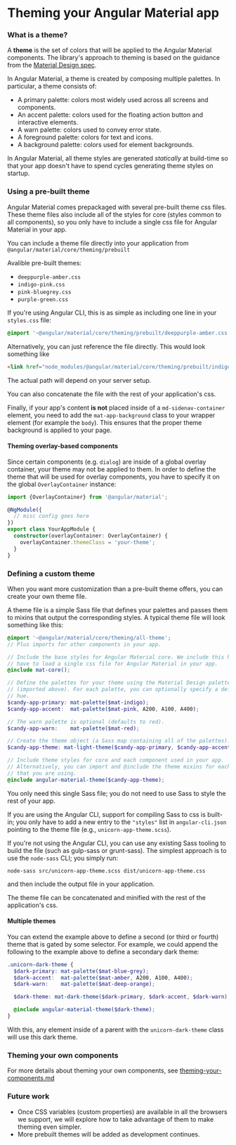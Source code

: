 # Theming your Angular Material app


### What is a theme?
A **theme** is the set of colors that will be applied to the Angular Material components. The
library's approach to theming is based on the guidance from the [Material Design spec][1].

In Angular Material, a theme is created by composing multiple palettes. In particular,
a theme consists of:
* A primary palette: colors most widely used across all screens and components.
* An accent palette: colors used for the floating action button and interactive elements.
* A warn palette: colors used to convey error state.
* A foreground palette: colors for text and icons.
* A background palette: colors used for element backgrounds.

In Angular Material, all theme styles are generated _statically_ at build-time so that your
app doesn't have to spend cycles generating theme styles on startup.

[1]: https://material.google.com/style/color.html#color-color-palette

### Using a pre-built theme
Angular Material comes prepackaged with several pre-built theme css files. These theme files also
include all of the styles for core (styles common to all components), so you only have to include a
single css file for Angular Material in your app.

You can include a theme file directly into your application from
`@angular/material/core/theming/prebuilt`

Avalible pre-built themes:
* `deeppurple-amber.css`
* `indigo-pink.css`
* `pink-bluegrey.css`
* `purple-green.css`

If you're using Angular CLI, this is as simple as including one line
in your `styles.css`  file:
```css
@import '~@angular/material/core/theming/prebuilt/deeppurple-amber.css';
```

Alternatively, you can just reference the file directly. This would look something like
```html
<link href="node_modules/@angular/material/core/theming/prebuilt/indigo-pink.css" rel="stylesheet">
```
The actual path will depend on your server setup.

You can also concatenate the file with the rest of your application's css.

Finally, if your app's content **is not** placed inside of a `md-sidenav-container` element, you
need to add the `mat-app-background` class to your wrapper element (for example the `body`). This
ensures that the proper theme background is applied to your page.

#### Theming overlay-based components
Since certain components (e.g. `dialog`) are inside of a global overlay container, your theme may
not be applied to them. In order to define the theme that will be used for overlay components, you
have to specify it on the global `OverlayContainer` instance:

```ts
import {OverlayContainer} from '@angular/material';

@NgModule({
  // misc config goes here
})
export class YourAppModule {
  constructor(overlayContainer: OverlayContainer) {
    overlayContainer.themeClass = 'your-theme';
  }
}
```

### Defining a custom theme
When you want more customization than a pre-built theme offers, you can create your own theme file.

A theme file is a simple Sass file that defines your palettes and passes them to mixins that output
the corresponding styles. A typical theme file will look something like this:
```scss
@import '~@angular/material/core/theming/all-theme';
// Plus imports for other components in your app.

// Include the base styles for Angular Material core. We include this here so that you only
// have to load a single css file for Angular Material in your app.
@include mat-core();

// Define the palettes for your theme using the Material Design palettes available in palette.scss
// (imported above). For each palette, you can optionally specify a default, lighter, and darker
// hue.
$candy-app-primary: mat-palette($mat-indigo);
$candy-app-accent:  mat-palette($mat-pink, A200, A100, A400);

// The warn palette is optional (defaults to red).
$candy-app-warn:    mat-palette($mat-red);

// Create the theme object (a Sass map containing all of the palettes).
$candy-app-theme: mat-light-theme($candy-app-primary, $candy-app-accent, $candy-app-warn);

// Include theme styles for core and each component used in your app.
// Alternatively, you can import and @include the theme mixins for each component
// that you are using.
@include angular-material-theme($candy-app-theme);
```

You only need this single Sass file; you do not need to use Sass to style the rest of your app.

If you are using the Angular CLI, support for compiling Sass to css is built-in; you only have to
add a new entry to the `"styles"` list in `angular-cli.json` pointing to the theme
file (e.g., `unicorn-app-theme.scss`).

If you're not using the Angular CLI, you can use any existing Sass tooling to build the file (such
as gulp-sass or grunt-sass). The simplest approach is to use the `node-sass` CLI; you simply run:
```
node-sass src/unicorn-app-theme.scss dist/unicorn-app-theme.css
```
and then include the output file in your application.

The theme file can be concatenated and minified with the rest of the application's css.

#### Multiple themes
You can extend the example above to define a second (or third or fourth) theme that is gated by
some selector. For example, we could append the following to the example above to define a
secondary dark theme:
```scss
.unicorn-dark-theme {
  $dark-primary: mat-palette($mat-blue-grey);
  $dark-accent:  mat-palette($mat-amber, A200, A100, A400);
  $dark-warn:    mat-palette($mat-deep-orange);

  $dark-theme: mat-dark-theme($dark-primary, $dark-accent, $dark-warn);

  @include angular-material-theme($dark-theme);
}
```

With this, any element inside of a parent with the `unicorn-dark-theme` class will use this
dark theme.

### Theming your own components
For more details about theming your own components, see [theming-your-components.md](https://github.com/angular/material2/blob/master/guides/theming-your-components.md)

### Future work
* Once CSS variables (custom properties) are available in all the browsers we support,
  we will explore how to take advantage of them to make theming even simpler.
* More prebuilt themes will be added as development continues.
